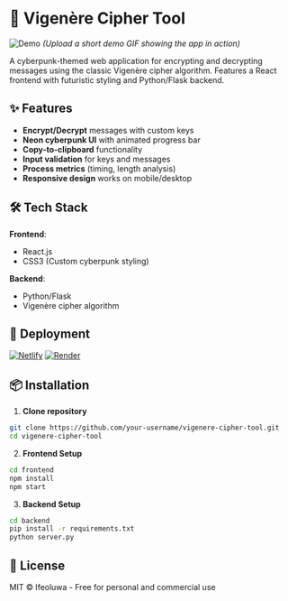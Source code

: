 # 🔐 Vigenère Cipher Tool

![Demo](demo.gif) *(Upload a short demo GIF showing the app in action)*

A cyberpunk-themed web application for encrypting and decrypting messages using the classic Vigenère cipher algorithm. Features a React frontend with futuristic styling and Python/Flask backend.

## ✨ Features

- **Encrypt/Decrypt** messages with custom keys
- **Neon cyberpunk UI** with animated progress bar
- **Copy-to-clipboard** functionality
- **Input validation** for keys and messages
- **Process metrics** (timing, length analysis)
- **Responsive design** works on mobile/desktop

## 🛠 Tech Stack

**Frontend**:
- React.js
- CSS3 (Custom cyberpunk styling)

**Backend**:
- Python/Flask
- Vigenère cipher algorithm

## 🚀 Deployment

[![Netlify](https://img.shields.io/badge/Frontend-Netlify-00C7B7)](https://your-netlify-url.netlify.app)
[![Render](https://img.shields.io/badge/Backend-Render-46E3B7)](https://your-render-url.onrender.com)


## 📦 Installation

1. **Clone repository**
```bash
git clone https://github.com/your-username/vigenere-cipher-tool.git
cd vigenere-cipher-tool
```

2. **Frontend Setup**
```bash
cd frontend
npm install
npm start
```

3. **Backend Setup**
```bash
cd backend
pip install -r requirements.txt
python server.py
```
## 📜 License
MIT © Ifeoluwa - Free for personal and commercial use
